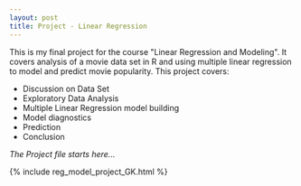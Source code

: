 ```yaml
---
layout: post
title: Project - Linear Regression
---
```


This is my final project for the course "Linear Regression and Modeling". 
It covers analysis of a movie data set in R and using multiple linear regression to model and predict movie popularity.
This project covers:

 * Discussion on Data Set
 * Exploratory Data Analysis
 * Multiple Linear Regression model building
 * Model diagnostics
 * Prediction
 * Conclusion


*The Project file starts here...*

{% include reg_model_project_GK.html %}

